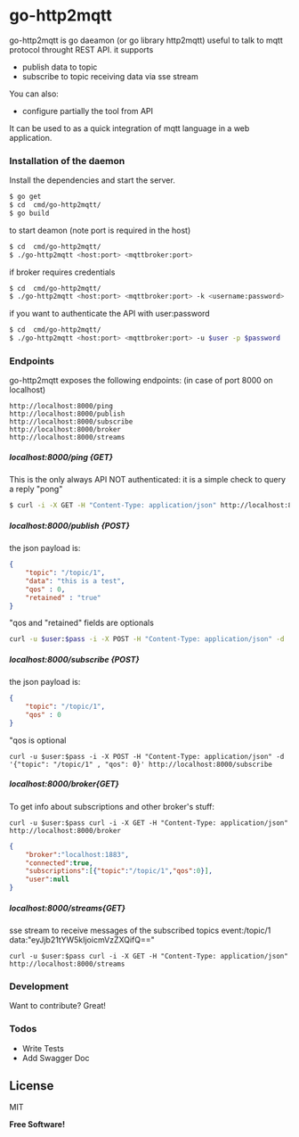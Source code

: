 # go-http2mqtt

go-http2mqtt is go daeamon (or go library http2mqtt) useful to talk to mqtt protocol throught REST API. it supports

  - publish data to topic
  - subscribe to topic receiving data via sse stream

You can also:
  - configure partially the tool from API

It can be used to as a quick integration of mqtt language in a web application. 

### Installation of the daemon
Install the dependencies and start the server.

```sh
$ go get
$ cd  cmd/go-http2mqtt/
$ go build
```
to start deamon (note port is required in the host)

```sh
$ cd  cmd/go-http2mqtt/
$ ./go-http2mqtt <host:port> <mqttbroker:port>
```
if broker requires credentials
```sh
$ cd  cmd/go-http2mqtt/
$ ./go-http2mqtt <host:port> <mqttbroker:port> -k <username:password>
```
if you want to authenticate the API with user:password
```sh
$ cd  cmd/go-http2mqtt/
$ ./go-http2mqtt <host:port> <mqttbroker:port> -u $user -p $password
```


### Endpoints

go-http2mqtt exposes the following endpoints:
(in case of port 8000 on localhost)
```
http://localhost:8000/ping
http://localhost:8000/publish
http://localhost:8000/subscribe
http://localhost:8000/broker
http://localhost:8000/streams
```


##### localhost:8000/ping {GET}
This is the only always API NOT authenticated: it is a simple check to query a reply "pong"
```sh
$ curl -i -X GET -H "Content-Type: application/json" http://localhost:8000/ping
```
##### localhost:8000/publish {POST}
the json payload is:
```json
{
    "topic": "/topic/1",
    "data": "this is a test",
    "qos" : 0,
    "retained" : "true"
}
```
"qos and "retained" fields are optionals

```sh
curl -u $user:$pass -i -X POST -H "Content-Type: application/json" -d '{"topic":"/topic/1" , "data": "this is a test"}' http://localhost:8000/publish
```
##### localhost:8000/subscribe {POST}
the json payload is:
```json
{
    "topic": "/topic/1",
    "qos" : 0
}
```
"qos is optional
```
curl -u $user:$pass -i -X POST -H "Content-Type: application/json" -d '{"topic": "/topic/1" , "qos": 0}' http://localhost:8000/subscribe
```
##### localhost:8000/broker{GET}
To get info about subscriptions and other broker's stuff:

```
curl -u $user:$pass curl -i -X GET -H "Content-Type: application/json" http://localhost:8000/broker
```
```json
{
    "broker":"localhost:1883",
    "connected":true,
    "subscriptions":[{"topic":"/topic/1","qos":0}],
    "user":null
}
```

##### localhost:8000/streams{GET}
sse stream to receive messages of the subscribed topics 
event:/topic/1
data:"eyJjb21tYW5kIjoicmVzZXQifQ=="

```
curl -u $user:$pass curl -i -X GET -H "Content-Type: application/json" http://localhost:8000/streams
```

### Development

Want to contribute? Great! 

### Todos

 - Write Tests
 - Add Swagger Doc

License
----

MIT


**Free Software!**

[//]: # (These are reference links used in the body of this note and get stripped out when the markdown processor does its job. There is no need to format nicely because it shouldn't be seen. Thanks SO - http://stackoverflow.com/questions/4823468/store-comments-in-markdown-syntax)


   [dill]: <https://github.com/joemccann/dillinger>
   [git-repo-url]: <https://github.com/joemccann/dillinger.git>
   [john gruber]: <http://daringfireball.net>
   [df1]: <http://daringfireball.net/projects/markdown/>
   [markdown-it]: <https://github.com/markdown-it/markdown-it>
   [Ace Editor]: <http://ace.ajax.org>
   [node.js]: <http://nodejs.org>
   [Twitter Bootstrap]: <http://twitter.github.com/bootstrap/>
   [jQuery]: <http://jquery.com>
   [@tjholowaychuk]: <http://twitter.com/tjholowaychuk>
   [express]: <http://expressjs.com>
   [AngularJS]: <http://angularjs.org>
   [Gulp]: <http://gulpjs.com>

   [PlDb]: <https://github.com/joemccann/dillinger/tree/master/plugins/dropbox/README.md>
   [PlGh]: <https://github.com/joemccann/dillinger/tree/master/plugins/github/README.md>
   [PlGd]: <https://github.com/joemccann/dillinger/tree/master/plugins/googledrive/README.md>
   [PlOd]: <https://github.com/joemccann/dillinger/tree/master/plugins/onedrive/README.md>
   [PlMe]: <https://github.com/joemccann/dillinger/tree/master/plugins/medium/README.md>
   [PlGa]: <https://github.com/RahulHP/dillinger/blob/master/plugins/googleanalytics/README.md>
